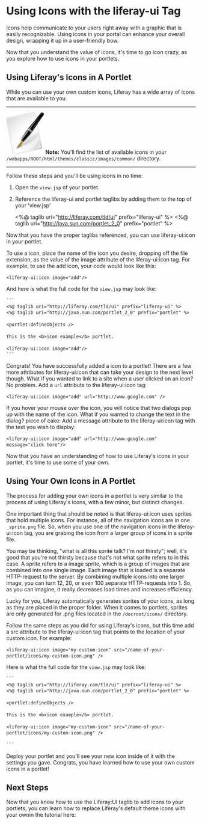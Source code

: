 # Using Icons with the liferay-ui Tag 

Icons help communicate to your users right away with a graphic that is easily 
recognizable. Using icons in your portal can enhance your overall design, 
wrapping it up in a user-friendly bow.

Now that you understand the value of icons, it's time to go icon crazy, as you 
explore how to use icons in your portlets.
 
## Using Liferay's Icons in A Portlet

While you can use your own custom icons, Liferay has a wide array of icons that 
are available to you.

---

 ![Note](../../images/tip-pen-paper.png) **Note:** You'll find the list of 
 available icons in your `/webapps/ROOT/html/themes/classic/images/common/` 
 directory.

--- 

Follow these steps and you'll be using icons in no time:

1.  Open the `view.jsp` of your portlet.

2.  Reference the liferay-ui and portlet taglibs by adding them to the top of 
your 'view.jsp'
    
    <%@ taglib uri="http://liferay.com/tld/ui" prefix="liferay-ui" %>
    <%@ taglib uri="http://java.sun.com/portlet_2_0" prefix="portlet" %>
    
Now that you have the proper taglibs referenced, you can use liferay-ui:icon in 
your portlet.
    
To use a icon, place the name of the icon you desire, dropping off the 
file extension, as the value of the image attribute of the liferay-ui:icon tag. 
For example, to use the add icon, your code would look like this:

    <liferay-ui:icon image="add"/>
    
And here is what the full code for the `view.jsp` may look like:

    ```
    <%@ taglib uri="http://liferay.com/tld/ui" prefix="liferay-ui" %>
    <%@ taglib uri="http://java.sun.com/portlet_2_0" prefix="portlet" %>

    <portlet:defineObjects />

    This is the <b>icon example</b> portlet.

    <liferay-ui:icon image="add"/>
    ```

Congrats! You have successfully added a icon to a portlet! There are a few more 
attributes for liferay-ui:icon that can take your design to the next level 
though. What if you wanted to link to a site when a user clicked on an icon? No 
problem. Add a `url` attribute to the liferay-ui:icon tag:

    <liferay-ui:icon image="add" url="http://www.google.com" />

If you hover your mouse over the icon, you will notice that two dialogs pop up
with the name of the icon. What if you wanted to change the text in the dialog?
piece of cake: Add a message attribute to the liferay-ui:icon tag with the text 
you wish to display:

    <liferay-ui:icon image="add" url="http://www.google.com" message="click here"/>

Now that you have an understanding of how to use Liferay's icons in your
portlet, it's time to use some of your own.

## Using Your Own Icons in A Portlet

The process for adding your own icons in a portlet is very similar to the
process of using Liferay's icons, with a few minor, but distinct changes.

One important thing that should be noted is that liferay-ui:icon uses sprites
that hold multiple icons. For instance, all of the navigation icons are in one
`_sprite.png` file. So, when you use one of the navigation icons in the
liferay-ui:icon tag, you are grabing the icon from a larger group of icons in a
sprite file. 

You may be thinking, "what is all this sprite talk? I'm not thirsty"; well, 
it's good that you're not thirsty because that's not what sprite refers to in 
this case. A sprite refers to a image sprite, which is a group of images that 
are combined into one single image. Each image that is loaded is a separate 
HTTP-request to the server. By combining multiple icons into one larger image, 
you can turn 12, 20, or even 100 separate HTTP-requests into 1. So, as you can 
imagine, it really decreases load times and increases efficiency.

Lucky for you, Liferay automatically generates sprites of your icons, as long as
they are placed in the proper folder. When it comes to portlets, sprites are 
only generated for .png files located in the `/docroot/icons/` directory.

Follow the same steps as you did for using Liferay's icons, but this time add a 
src attribute to the liferay-ui:icon tag that points to the location of your 
custom icon. For example:

    <liferay-ui:icon image="my-custom-icon" src="/name-of-your-portlet/icons/my-custom-icon.png" />
    
Here is what the full code for the `view.jsp` may look like:

    ```
    <%@ taglib uri="http://liferay.com/tld/ui" prefix="liferay-ui" %>
    <%@ taglib uri="http://java.sun.com/portlet_2_0" prefix="portlet" %>

    <portlet:defineObjects />

    This is the <b>icon example</b> portlet.

    <liferay-ui:icon image="my-custom-icon" src="/name-of-your-portlet/icons/my-custom-icon.png" />
    
    ```
    
Deploy your portlet and you'll see your new icon inside of it with the settings 
you gave. Congrats, you have learned how to use your own custom icons in a
portlet!

## Next Steps

Now that you know how to use the Liferay:UI taglib to add icons to your
portlets, you can learn how to replace Liferay's default theme icons with your 
ownin the tutorial here:
<!--URl needs updated to correct one once it is added to LDN-->
<!--[Replacing the Icons](https://www-ldn.liferay.com/develop/tutorials/-/knowledge_base/replacing-the-default-icons-in-a-theme)-->

